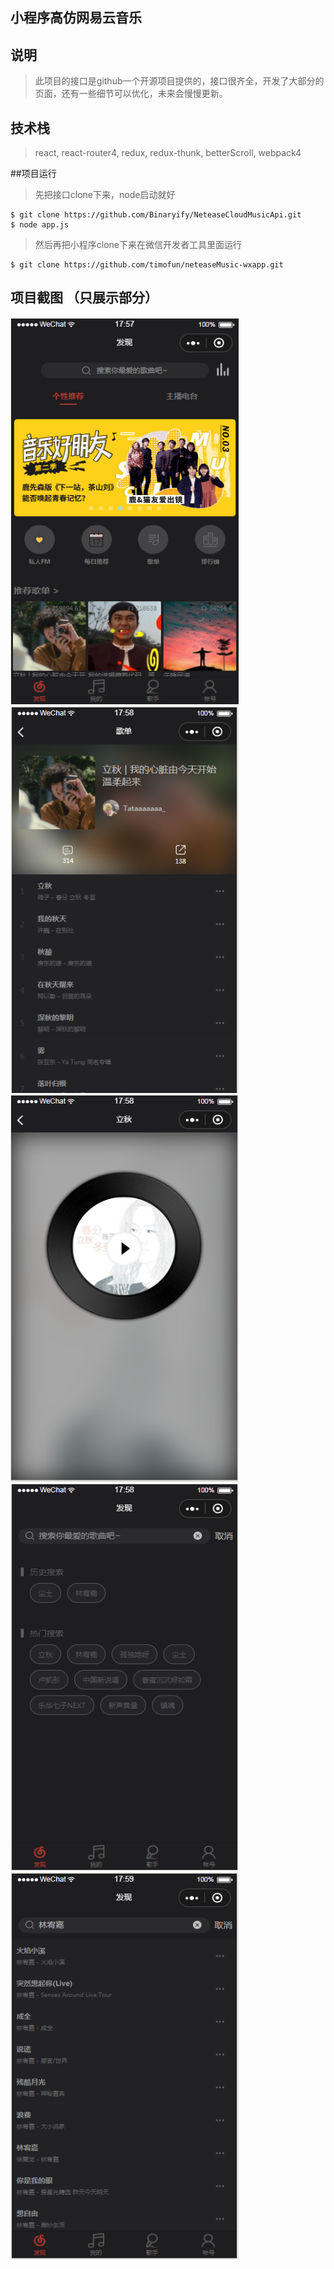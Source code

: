 ## 小程序高仿网易云音乐
## 说明
> 此项目的接口是github一个开源项目提供的，接口很齐全，开发了大部分的页面，还有一些细节可以优化，未来会慢慢更新。

## 技术栈
>react, react-router4, redux, redux-thunk, betterScroll, webpack4

##项目运行
>先把接口clone下来，node启动就好

```
$ git clone https://github.com/Binaryify/NeteaseCloudMusicApi.git
$ node app.js
```

>然后再把小程序clone下来在微信开发者工具里面运行

```
$ git clone https://github.com/timofun/neteaseMusic-wxapp.git
```


## 项目截图 （只展示部分）
<img src="./images/demo/discover.png" width="365" height="619"/>
<img src="./images/demo/playlist.png" width="365" height="619"/>
<img src="./images/demo/playing.png" width="365" height="619"/>
<img src="./images/demo/search.png" width="365" height="619"/>
<img src="./images/demo/search_result.png" width="365" height="619"/>